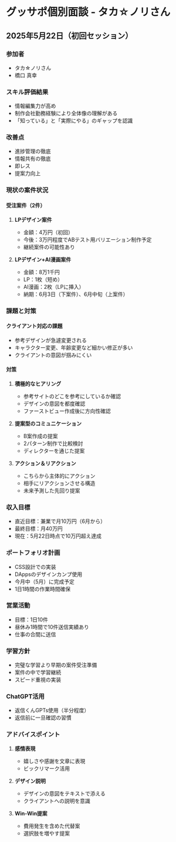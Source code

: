# グッサポ個別面談 - タカ☆ノリさん
## 2025年5月22日（初回セッション）

### 参加者
- タカ☆ノリさん
- 橋口 真幸

### スキル評価結果
- 情報編集力が高め
- 制作会社勤務経験により全体像の理解がある
- 「知っている」と「実際にやる」のギャップを認識

### 改善点
- 進捗管理の徹底
- 情報共有の徹底
- 即レス
- 提案力向上

### 現状の案件状況

#### 受注案件（2件）
1. **LPデザイン案件**
   - 金額：4万円（初回）
   - 今後：3万円程度でABテスト用バリエーション制作予定
   - 継続案件の可能性あり

2. **LPデザイン+AI漫画案件**
   - 金額：8万1千円
   - LP：1枚（短め）
   - AI漫画：2枚（LPに挿入）
   - 納期：6月3日（下案件）、6月中旬（上案件）

### 課題と対策

#### クライアント対応の課題
- 参考デザインが急遽変更される
- キャラクター変更、年齢変更など細かい修正が多い
- クライアントの意図が掴みにくい

#### 対策
1. **積極的なヒアリング**
   - 参考サイトのどこを参考にしているか確認
   - デザインの意図を都度確認
   - ファーストビュー作成後に方向性確認

2. **提案型のコミュニケーション**
   - B案作成の提案
   - 2パターン制作で比較検討
   - ディレクターを通じた提案

3. **アクション＆リアクション**
   - こちらから主体的にアクション
   - 相手にリアクションさせる構造
   - 未来予測した先回り提案

### 収入目標
- 直近目標：兼業で月10万円（6月から）
- 最終目標：月40万円
- 現在：5月22日時点で10万円超え達成

### ポートフォリオ計画
- CSS設計での実装
- DAppsのデザインカンプ使用
- 今月中（5月）に完成予定
- 1日1時間の作業時間確保

### 営業活動
- 目標：1日10件
- 昼休み1時間で10件送信実績あり
- 仕事の合間に送信

### 学習方針
- 完璧な学習より早期の案件受注準備
- 案件の中で学習継続
- スピード重視の実装

### ChatGPT活用
- 返信くんGPTs使用（半分程度）
- 返信前に一旦確認の習慣

### アドバイスポイント
1. **感情表現**
   - 嬉しさや感謝を文章に表現
   - ビックリマーク活用

2. **デザイン説明**
   - デザインの意図をテキストで添える
   - クライアントへの説明を意識

3. **Win-Win提案**
   - 費用発生を含めた代替案
   - 選択肢を増やす提案